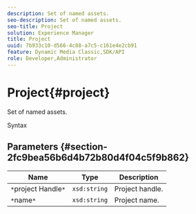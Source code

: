 ```yaml
---
description: Set of named assets.
seo-description: Set of named assets.
seo-title: Project
solution: Experience Manager
title: Project
uuid: 7b933c10-d566-4c88-a7c5-c161e4e2cb91
feature: Dynamic Media Classic,SDK/API
role: Developer,Administrator
---
```


# Project{#project}

Set of named assets.

 Syntax 

## Parameters {#section-2fc9bea56b6d4b72b80d4f04c5f9b862}

|  Name  | Type  | Description  |
|---|---|---|
|  `*`project Handle`*`  | `xsd:string`  | Project handle.  |
|  `*`name`*`  | `xsd:string`  | Project name.  |

